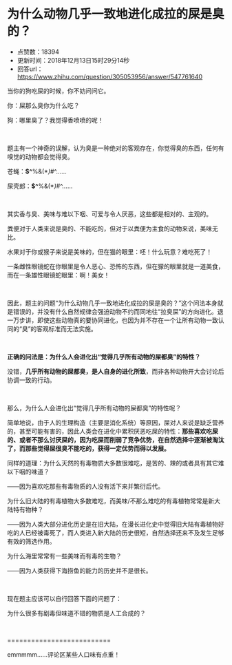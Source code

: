 # 为什么动物几乎一致地进化成拉的屎是臭的？
- 点赞数：18394
- 更新时间：2018年12月13日15时29分14秒
- 回答url：https://www.zhihu.com/question/305053956/answer/547761640
<body>
 <p data-pid="4rGd-NHN">当你的狗吃屎的时候，你不妨问问它。</p>
 <p data-pid="bHKWkUPP">你：屎那么臭你为什么吃？</p>
 <p data-pid="qRiJLTde">狗：哪里臭了？我觉得香喷喷的呢！</p>
 <p class="ztext-empty-paragraph"><br></p>
 <p data-pid="Ygnq6hyu">题主有一个神奇的误解，认为臭是一种绝对的客观存在，你觉得臭的东西，任何有嗅觉的动物都会觉得臭。</p>
 <p data-pid="W6ogfVwk">苍蝇：<b>$^</b>%&amp;(*<i>)</i>#^……</p>
 <p data-pid="QFWyPRj6">屎壳郎：<b>$^</b>%&amp;(*<i>)</i>#^……</p>
 <p class="ztext-empty-paragraph"><br></p>
 <p data-pid="jMwyQrvN">其实香与臭、美味与难以下咽、可爱与令人厌恶，这些都是相对的、主观的。</p>
 <p data-pid="W2w11I8P">粪便对于人类来说是臭的、不能吃的，但对于以粪便为主食的动物来说，美味无比。</p>
 <p data-pid="2S8x7oEX">水果对于你或猴子来说是美味的，但在猫的眼里：呸！什么玩意？难吃死了！</p>
 <p data-pid="XcL61zNG">一条雌性眼镜蛇在你眼里是令人恶心、恐怖的东西，但在獴的眼里就是一道美食，而在一条雄性眼镜蛇眼里：啊！美女！</p>
 <p class="ztext-empty-paragraph"><br></p>
 <p data-pid="_Mq48DQx">因此，题主的问题“为什么动物几乎一致地进化成拉的屎是臭的？”这个问法本身就是错误的，并没有什么自然规律会强迫动物不约而同地往“拉臭屎”的方向进化。退一万步讲，即使这些动物真的要协同进化，也因为并不存在一个让所有动物一致认同的“臭”的客观标准而无法实施。</p>
 <p class="ztext-empty-paragraph"><br></p>
 <p data-pid="GW91LIew"><b>正确的问法是：为什么人会进化出“觉得几乎所有动物的屎都臭”的特性？</b></p>
 <p data-pid="Tt94BR85">没错，<b>几乎所有动物的屎都臭，是人自身的进化所致</b>，而非各种动物开大会讨论后协调一致的行动。</p>
 <p class="ztext-empty-paragraph"><br></p>
 <p data-pid="l1_df0c4">那么，为什么人会进化出“觉得几乎所有动物的屎都臭”的特性呢？</p>
 <p data-pid="cAqVJNKa">简单地说，由于人的生理构造（主要是消化系统）等原因，屎对人来说是缺乏营养的，甚至可能有害的，因此人类会在进化中累积厌恶吃屎的特性：<b>那些喜欢吃屎的、或者不那么讨厌屎的，因为吃屎而削弱了竞争优势，在自然选择中逐渐被淘汰了，而那些觉得屎很臭不能吃的，获得一定优势而得以发展。</b></p>
 <p data-pid="ZJa629LW">同样的道理：为什么天然的有毒物质大多数很难吃，是苦的、辣的或者具有其它难以下咽的味道？</p>
 <p data-pid="CY89WoRw">——因为喜欢吃那些有毒物质的人没有活下来并繁衍后代。</p>
 <p data-pid="lNyVJYf5">为什么旧大陆的有毒植物大多数难吃，而美味/不那么难吃的有毒植物常常是新大陆特有物种？</p>
 <p data-pid="rz3cBTWj">——因为人类大部分进化历史是在旧大陆，在漫长进化史中觉得旧大陆有毒植物好吃的人已经被毒死了，而人类进入新大陆的历史很短，自然选择还来不及发生足够有效的筛选作用。</p>
 <p data-pid="CKoA5QgR">为什么海里常常有一些美味而有毒的生物？</p>
 <p data-pid="0lTPTBUY">——因为人类获得下海捞鱼的能力的历史并不是很长。</p>
 <p class="ztext-empty-paragraph"><br></p>
 <p data-pid="E4drF1ro">现在题主应该可以自行回答下面的问题了：</p>
 <p data-pid="nfpuUmMW">为什么很多有剧毒但味道不错的物质是人工合成的？</p>
 <p class="ztext-empty-paragraph"><br></p>
 <p data-pid="CyiIDxEu">==========================</p>
 <p data-pid="MkvK1wMX">emmmmm……评论区某些人口味有点重！</p>
</body>